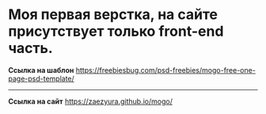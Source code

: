 # Моя первая верстка, на сайте присутствует только front-end часть.
**Ссылка на шаблон** <https://freebiesbug.com/psd-freebies/mogo-free-one-page-psd-template/>
***
**Ссылка на сайт** <https://zaezyura.github.io/mogo/>

